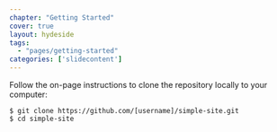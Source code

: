 ```yaml
---
chapter: "Getting Started"
cover: true
layout: hydeside
tags:
  - "pages/getting-started"
categories: ['slidecontent']
---
```


Follow the on-page instructions to clone the repository locally to your computer:

    $ git clone https://github.com/[username]/simple-site.git
    $ cd simple-site
